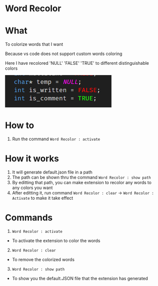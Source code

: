 # Word Recolor

# What

To colorize words that I want

Because vs code does not support custom words coloring

Here I have recolored 'NULL' 'FALSE' 'TRUE' to different distinguishable colors

![Alt text](https://raw.githubusercontent.com/lolzz77/word-recolor/main/resources/readme/1.png)

# How to
1. Run the command `Word Recolor : activate`

# How it works
1. It will generate default.json file in a path
2. The path can be shown thru the command `Word Recolor : show path`
3. By editting that path, you can make extension to recolor any words to any colors you want
4. After editting it, run command `Word Recolor : clear` -> `Word Recolor : Activate` to make it take effect

# Commands
1. `Word Recolor : activate`
- To activate the extension to color the words
2. `Word Recolor : clear`
- To remove the colorized words
3. `Word Recolor : show path`
- To show you the default.JSON file that the extension has generated